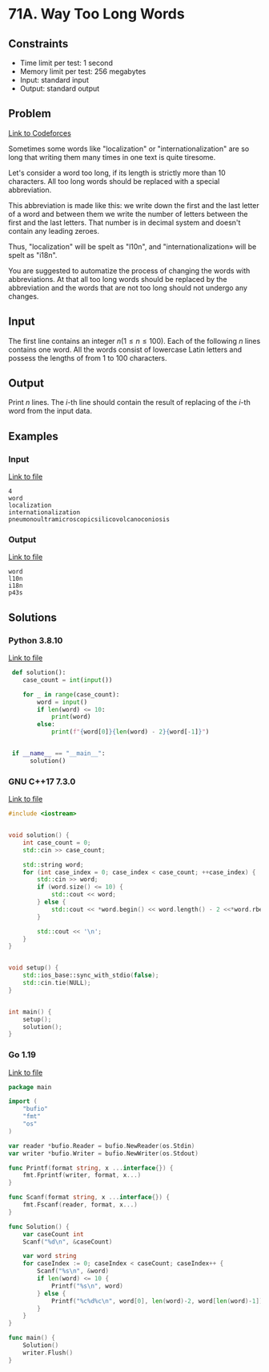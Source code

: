 # 71A. Way Too Long Words

## Constraints

  - Time limit per test: 1 second
  - Memory limit per test: 256 megabytes
  - Input: standard input
  - Output: standard output

## Problem

[Link to Codeforces](https://codeforces.com/problemset/problem/71/A)

Sometimes some words like "localization" or "internationalization" are so long that writing them many times in one text is quite tiresome.

Let's consider a word too long, if its length is strictly more than 10 characters. All too long words should be replaced with a special abbreviation.

This abbreviation is made like this: we write down the first and the last letter of a word and between them we write the number of letters between the first and the last letters. That number is in decimal system and doesn't contain any leading zeroes.

Thus, "localization" will be spelt as "l10n", and "internationalization» will be spelt as "i18n".

You are suggested to automatize the process of changing the words with abbreviations. At that all too long words should be replaced by the abbreviation and the words that are not too long should not undergo any changes.

## Input

The first line contains an integer $n (1 \leq n \leq 100)$. Each of the following $n$ lines contains one word. All the words consist of lowercase Latin letters and possess the lengths of from 1 to 100 characters.

## Output

Print $n$ lines. The $i$-th line should contain the result of replacing of the $i$-th word from the input data.

## Examples

### Input

[Link to file](input_0.txt)

```
4
word
localization
internationalization
pneumonoultramicroscopicsilicovolcanoconiosis
```

### Output

[Link to file](expected_0.txt)

```
word
l10n
i18n
p43s
```

## Solutions

### Python 3.8.10

[Link to file](solution.py)

```python
 def solution():
    case_count = int(input())

    for _ in range(case_count):
        word = input()
        if len(word) <= 10:
            print(word)
        else:
            print(f"{word[0]}{len(word) - 2}{word[-1]}")


 if __name__ == "__main__":
      solution()
```

### GNU C++17 7.3.0

[Link to file](solution.cpp)

```cpp
#include <iostream>


void solution() {
    int case_count = 0;
    std::cin >> case_count;

    std::string word;
    for (int case_index = 0; case_index < case_count; ++case_index) {
        std::cin >> word;
        if (word.size() <= 10) {
            std::cout << word;
        } else {
            std::cout << *word.begin() << word.length() - 2 <<*word.rbegin();
        }

        std::cout << '\n';
    }
}


void setup() {
    std::ios_base::sync_with_stdio(false);
    std::cin.tie(NULL);
}


int main() {
    setup();
    solution();
}
```

### Go 1.19

[Link to file](solution.go)

```go
package main

import (
	"bufio"
	"fmt"
	"os"
)

var reader *bufio.Reader = bufio.NewReader(os.Stdin)
var writer *bufio.Writer = bufio.NewWriter(os.Stdout)

func Printf(format string, x ...interface{}) {
	fmt.Fprintf(writer, format, x...)
}

func Scanf(format string, x ...interface{}) {
	fmt.Fscanf(reader, format, x...)
}

func Solution() {
	var caseCount int
	Scanf("%d\n", &caseCount)

	var word string
	for caseIndex := 0; caseIndex < caseCount; caseIndex++ {
		Scanf("%s\n", &word)
		if len(word) <= 10 {
			Printf("%s\n", word)
		} else {
			Printf("%c%d%c\n", word[0], len(word)-2, word[len(word)-1])
		}
	}
}

func main() {
	Solution()
	writer.Flush()
}
```